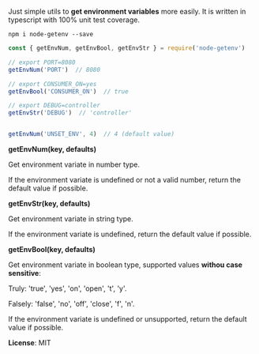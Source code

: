Just simple utils to **get environment variables** more easily. It is written in typescript with 100% unit test coverage.

```
npm i node-getenv --save
```

```javascript
const { getEnvNum, getEnvBool, getEnvStr } = require('node-getenv')

// export PORT=8080
getEnvNum('PORT')  // 8080

// export CONSUMER_ON=yes
getEnvBool('CONSUMER_ON')  // true

// export DEBUG=controller
getEnvStr('DEBUG')  // 'controller'


getEnvNum('UNSET_ENV', 4)  // 4 (default value)
```

**getEnvNum(key, defaults)**

Get environment variate in number type.

If the environment variate is undefined or not a valid number, return the default value if possible.

**getEnvStr(key, defaults)**

Get environment variate in string type.

If the environment variate is undefined, return the default value if possible.

**getEnvBool(key, defaults)**

Get environment variate in boolean type, supported values **withou case sensitive**:

  Truly: 'true', 'yes', 'on', 'open', 't', 'y'.

  Falsely: 'false', 'no', 'off', 'close', 'f', 'n'.

If the environment variate is undefined or unsupported, return the default value if possible.


**License**: MIT